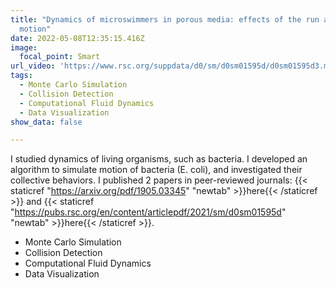 ```yaml
---
title: "Dynamics of microswimmers in porous media: effects of the run and tumble
  motion"
date: 2022-05-08T12:35:15.416Z
image:
  focal_point: Smart
url_video: 'https://www.rsc.org/suppdata/d0/sm/d0sm01595d/d0sm01595d3.mp4'
tags:
  - Monte Carlo Simulation
  - Collision Detection
  - Computational Fluid Dynamics
  - Data Visualization
show_data: false

---
```

I studied dynamics of living organisms, such as bacteria. I developed an algorithm to simulate motion of bacteria (E. coli), and investigated their collective behaviors. I published 2 papers in peer-reviewed journals: {{< staticref "https://arxiv.org/pdf/1905.03345" "newtab" >}}here{{< /staticref >}} and {{< staticref "https://pubs.rsc.org/en/content/articlepdf/2021/sm/d0sm01595d" "newtab" >}}here{{< /staticref >}}.
- Monte Carlo Simulation
- Collision Detection
- Computational Fluid Dynamics
- Data Visualization

